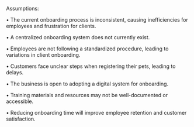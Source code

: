 Assumptions:

•	The current onboarding process is inconsistent, causing inefficiencies for employees and frustration for clients.

•	A centralized onboarding system does not currently exist.

•	Employees are not following a standardized procedure, leading to variations in client onboarding.

•	Customers face unclear steps when registering their pets, leading to delays.

•	The business is open to adopting a digital system for onboarding.

•	Training materials and resources may not be well-documented or accessible.

•	Reducing onboarding time will improve employee retention and customer satisfaction.

